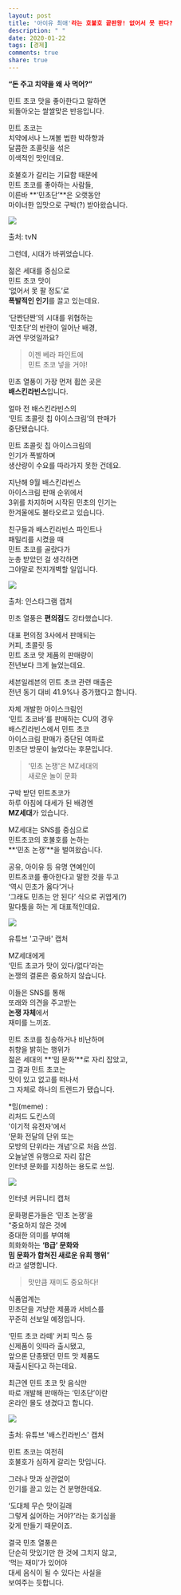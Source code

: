 ```yaml
---
layout: post
title: '아이유 최애'라는 호불호 끝판왕! 없어서 못 판다?
description: " "
date: 2020-01-22
tags: [경제]
comments: true
share: true
---
```



**“돈 주고 치약을 왜 사 먹어?”**  
  
민트 초코 맛을 좋아한다고 말하면  
되돌아오는 쌀쌀맞은 반응입니다.  
  
민트 초코는  
치약에서나 느껴볼 법한 박하향과  
달콤한 초콜릿을 섞은  
이색적인 맛인데요.  
  
호불호가 갈리는 기묘함 때문에  
민트 초코를 좋아하는 사람들,  
이른바  **‘민초단’**은 오랫동안  
마이너한 입맛으로 구박(?) 받아왔습니다.

[![](https://post-phinf.pstatic.net/MjAyMTAxMTlfOTcg/MDAxNjExMDE0Njg0MTI3.LP9zImQwXoY5lpfSue0jAMpcaqSOCGkCsXDGT9JW8u0g.WhYIf50zRZDx_RcWjC85txQdACXwFUIbVrsYOlmv8N4g.PNG/0._tvn.png?type=w1200)](https://post.naver.com/viewer/postView.nhn?volumeNo=30511883&memberNo=27875303#)

출처: tvN

그런데, 시대가 바뀌었습니다.  
  
젊은 세대를 중심으로  
민트 초코 맛이  
‘없어서 못 팔 정도’로  
**폭발적인 인기**를 끌고 있는데요.  
  
‘단짠단짠’의 시대를 위협하는  
‘민초단’의 반란이 일어난 배경,  
과연 무엇일까요?

> 이젠 베라 파인트에  
> 민트 초코 넣을 거야!

민초 열풍이 가장 먼저 휩쓴 곳은  
**배스킨라빈스**입니다.  
  
얼마 전 배스킨라빈스의  
‘민트 초콜릿 칩 아이스크림’의 판매가  
중단됐습니다.  
  
민트 초콜릿 칩 아이스크림의  
인기가 폭발하며  
생산량이 수요를 따라가지 못한 건데요.  
  
지난해 9월 배스킨라빈스  
아이스크림 판매 순위에서  
3위를 차지하며 시작된 민초의 인기는  
한겨울에도 불타오르고 있습니다.  
  
친구들과 배스킨라빈스 파인트나  
패밀리를 시켰을 때  
민트 초코를 골랐다가  
눈총 받았던 걸 생각하면  
그야말로 천지개벽할 일입니다.

[![](https://post-phinf.pstatic.net/MjAyMTAxMTlfMTkx/MDAxNjExMDE0NzI1MzY1.sDnWso7FhXnd8A8uVVhT0qoS9pruDVUC6glw5U-aWdcg.3NEqX60qjb9Bl2el-Pcaf33Wgiuz1eHnvVvaByYY8Y0g.PNG/2._%EC%9D%B8%EC%8A%A4%ED%83%80.png?type=w1200)](https://post.naver.com/viewer/postView.nhn?volumeNo=30511883&memberNo=27875303#)

출처: 인스타그램 캡처

민초 열풍은  **편의점**도 강타했습니다.  
  
대표 편의점 3사에서 판매되는  
커피, 초콜릿 등  
민트 초코 맛 제품의 판매량이  
전년보다 크게 늘었는데요.  
  
세븐일레븐의 민트 초코 관련 매출은  
전년 동기 대비 41.9%나 증가했다고 합니다.  
  
자체 개발한 아이스크림인  
‘민트 초코바’를 판매하는 CU의 경우  
배스킨라빈스에서 민트 초코  
아이스크림 판매가 중단된 여파로  
민초단 방문이 늘었다는 후문입니다.

> '민초 논쟁'은 MZ세대의  
> 새로운 놀이 문화

구박 받던 민트초코가  
하루 아침에 대세가 된 배경엔  
**MZ세대**가 있습니다.  
  
MZ세대는 SNS를 중심으로  
민트초코의 호불호를 논하는  
**‘민초 논쟁’**을 벌여왔습니다.  
  
공유, 아이유 등 유명 연예인이  
민트초코를 좋아한다고 말한 것을 두고  
‘역시 민초가 옳다’거나  
‘그래도 민초는 안 된다’ 식으로 귀엽게(?)  
말다툼을 하는 게 대표적인데요.

[![](https://post-phinf.pstatic.net/MjAyMTAxMTlfMjgw/MDAxNjExMDE0NzYyMzk4.-5Ps2GTzxoELxj_rAIUpg0F-srrX9mxJNK2jrVmZDCMg.aB2GKRmedCWABI7yZO72c41zPIukHQAgZV5jqRHWTOsg.PNG/1._%EC%9C%A0%ED%8A%AD.png?type=w1200)](https://post.naver.com/viewer/postView.nhn?volumeNo=30511883&memberNo=27875303#)

유튜브 '고구바' 캡처

MZ세대에게  
‘민트 초코가 맛이 있다/없다’라는  
논쟁의 결론은 중요하지 않습니다.  
  
이들은 SNS를 통해  
또래와 의견을 주고받는  
**논쟁 자체**에서  
재미를 느끼죠.  
  
민트 초코를 칭송하거나 비난하며  
취향을 밝히는 행위가  
젊은 세대의  **‘밈 문화’**로 자리 잡았고,  
그 결과 민트 초코는  
맛이 있고 없고를 떠나서  
그 자체로 하나의 트렌드가 됐습니다.  
  
*밈(meme) :  
리처드 도킨스의  
'이기적 유전자'에서  
‘문화 전달의 단위 또는  
모방의 단위라는 개념’으로 처음 쓰임.  
오늘날엔 유행으로 자리 잡은  
인터넷 문화를 지칭하는 용도로 쓰임.

[![](https://post-phinf.pstatic.net/MjAyMTAxMTlfNTAg/MDAxNjExMDE0Nzc5MTA1.hVbSL9CWd7qGnayYxFRfd42OJbkC7DkkMznYlzW51r0g.9w7SPLJZCILtNrwQQi26kpREPTU0P1zbyCAbHH18Oowg.PNG/0._%EC%9D%B8%ED%84%B0%EB%84%B7_%EC%BB%A4%EB%AE%A4%EB%8B%88%ED%8B%B0.png?type=w1200)](https://post.naver.com/viewer/postView.nhn?volumeNo=30511883&memberNo=27875303#)

인터넷 커뮤니티 캡처

문화평론가들은 ‘민초 논쟁’을  
“중요하지 않은 것에  
중대한 의미를 부여해  
희화화하는  **‘B급’ 문화와**  
**밈 문화가 합쳐진 새로운 유희 행위**”  
라고 설명합니다.

> 맛만큼 재미도 중요하다!

식품업계는  
민초단을 겨냥한 제품과 서비스를  
꾸준히 선보일 예정입니다.  
  
‘민트 초코 라떼’ 커피 믹스 등  
신제품이 잇따라 출시됐고,  
앞으론 단종됐던 민트 맛 제품도  
재출시된다고 하는데요.  
  
최근엔 민트 초코 맛 음식만  
따로 개발해 판매하는 ‘민초단’이란  
온라인 몰도 생겼다고 합니다.

[![](https://post-phinf.pstatic.net/MjAyMTAxMTlfNTYg/MDAxNjExMDE0ODA0MDk4.bufoAmZH9Lm_uoSqZ3HLCJ9DsgpTC06TXC1xxCxkF1cg.4SsO5ikiAFQj7HO0-9AF6ay2_swJGr4Fcm2Ganp5WyYg.PNG/4._%EC%9C%A0%ED%8A%AD.png?type=w1200)](https://post.naver.com/viewer/postView.nhn?volumeNo=30511883&memberNo=27875303#)

출처: 유튜브 '배스킨라빈스' 캡처

민트 초코는 여전히  
호불호가 심하게 갈리는 맛입니다.  
  
그러나 맛과 상관없이  
인기를 끌고 있는 건 분명한데요.  
  
‘도대체 무슨 맛이길래  
그렇게 싫어하는 거야?’라는 호기심을  
갖게 만들기 때문이죠.  
  
결국 민초 열풍은  
단순히 맛있기만 한 것에 그치지 않고,  
‘먹는 재미’가 있어야  
대세 음식이 될 수 있다는 사실을  
보여주는 듯합니다.